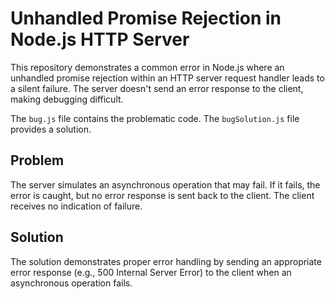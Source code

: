 # Unhandled Promise Rejection in Node.js HTTP Server

This repository demonstrates a common error in Node.js where an unhandled promise rejection within an HTTP server request handler leads to a silent failure. The server doesn't send an error response to the client, making debugging difficult. 

The `bug.js` file contains the problematic code.  The `bugSolution.js` file provides a solution.

## Problem

The server simulates an asynchronous operation that may fail.  If it fails, the error is caught, but no error response is sent back to the client.  The client receives no indication of failure.

## Solution

The solution demonstrates proper error handling by sending an appropriate error response (e.g., 500 Internal Server Error) to the client when an asynchronous operation fails.